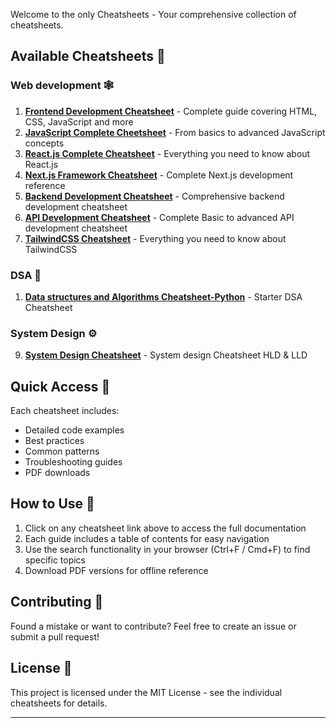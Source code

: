 Welcome to the only Cheatsheets - Your comprehensive collection of cheatsheets.

## Available Cheatsheets 📑

### Web development 🕸️

1. [**Frontend Development Cheatsheet**](frontend-development.md) - Complete guide covering HTML, CSS, JavaScript and more
2. [**JavaScript Complete Cheetsheet**](javascript.md) - From basics to advanced JavaScript concepts
3. [**React.js Complete Cheatsheet**](reactjs.md) - Everything you need to know about React.js
4. [**Next.js Framework Cheatsheet**](nextjs.md) - Complete Next.js development reference
5. [**Backend Development Cheatsheet**](backend-development.md) - Comprehensive backend development cheatsheet
6. [**API Development Cheatsheet**](api-development.md) - Complete Basic to advanced API development cheatsheet
7. [**TailwindCSS Cheatsheet**](tailwindcss.md) - Everything you need to know about TailwindCSS
   
### DSA 🧠

1. [**Data structures and Algorithms Cheatsheet-Python**](data-structure-algorithms.md) - Starter DSA Cheatsheet

### System Design ⚙️

9. [**System Design Cheatsheet**](system-design.md) - System design Cheatsheet HLD & LLD

## Quick Access 🚀

Each cheatsheet includes:

- Detailed code examples
- Best practices
- Common patterns
- Troubleshooting guides
- PDF downloads

## How to Use 📖

1. Click on any cheatsheet link above to access the full documentation
2. Each guide includes a table of contents for easy navigation
3. Use the search functionality in your browser (Ctrl+F / Cmd+F) to find specific topics
4. Download PDF versions for offline reference

## Contributing 🤝

Found a mistake or want to contribute? Feel free to create an issue or submit a pull request!

## License 📄

This project is licensed under the MIT License - see the individual cheatsheets for details.

---
